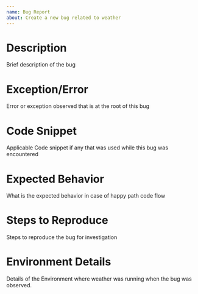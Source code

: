 ```yaml
---
name: Bug Report
about: Create a new bug related to weather
---
```


# Description
Brief description of the bug


# Exception/Error 
Error or exception observed that is at the root of this bug

# Code Snippet
Applicable Code snippet if any that was used while this bug was encountered

# Expected Behavior
What is the expected behavior in case of happy path code flow

# Steps to Reproduce
Steps to reproduce the bug for investigation

# Environment Details
Details of the Environment where weather was running when the
bug was observed.
